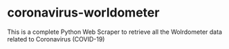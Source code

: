 # coronavirus-worldometer
This is a complete Python Web Scraper to retrieve all the Wolrdometer data related to Coronavirus (COVID-19)
